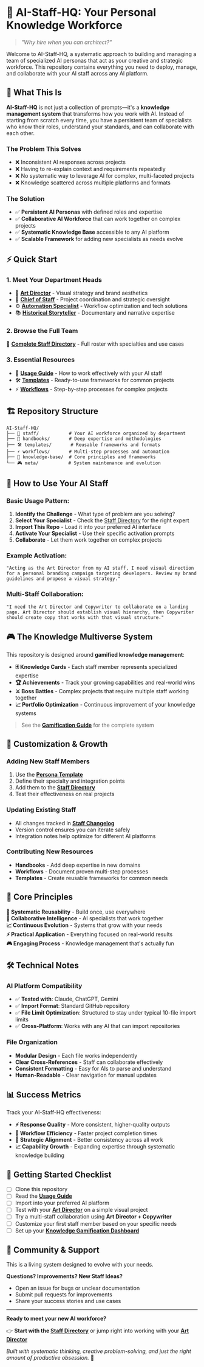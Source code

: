 # 🏢 AI-Staff-HQ: Your Personal Knowledge Workforce

> *"Why hire when you can architect?"*

Welcome to AI-Staff-HQ, a systematic approach to building and managing a team of specialized AI personas that act as your creative and strategic workforce. This repository contains everything you need to deploy, manage, and collaborate with your AI staff across any AI platform.

## 🚀 What This Is

**AI-Staff-HQ** is not just a collection of prompts—it's a **knowledge management system** that transforms how you work with AI. Instead of starting from scratch every time, you have a persistent team of specialists who know their roles, understand your standards, and can collaborate with each other.

### The Problem This Solves
- ❌ Inconsistent AI responses across projects
- ❌ Having to re-explain context and requirements repeatedly  
- ❌ No systematic way to leverage AI for complex, multi-faceted projects
- ❌ Knowledge scattered across multiple platforms and formats

### The Solution
- ✅ **Persistent AI Personas** with defined roles and expertise
- ✅ **Collaborative AI Workforce** that can work together on complex projects
- ✅ **Systematic Knowledge Base** accessible to any AI platform
- ✅ **Scalable Framework** for adding new specialists as needs evolve

## ⚡ Quick Start

### 1. **Meet Your Department Heads**
- 🎨 **[Art Director](staff/creative/art-director.md)** - Visual strategy and brand aesthetics
- 📝 **[Chief of Staff](staff/strategy/chief-of-staff.md)** - Project coordination and strategic oversight  
- ⚙️ **[Automation Specialist](staff/technical/automation-specialist.md)** - Workflow optimization and tech solutions
- 📚 **[Historical Storyteller](staff/specialized/historical-storyteller.md)** - Documentary and narrative expertise

### 2. **Browse the Full Team**
👥 **[Complete Staff Directory](STAFF-DIRECTORY.md)** - Full roster with specialties and use cases

### 3. **Essential Resources**
- 📖 **[Usage Guide](USAGE-GUIDE.md)** - How to work effectively with your AI staff
- 🛠️ **[Templates](templates/)** - Ready-to-use frameworks for common projects
- ⚡ **[Workflows](workflows/)** - Step-by-step processes for complex projects

## 🏗️ Repository Structure

```
AI-Staff-HQ/
├── 👥 staff/           # Your AI workforce organized by department
├── 📖 handbooks/       # Deep expertise and methodologies  
├── 🛠️ templates/       # Reusable frameworks and formats
├── ⚡ workflows/       # Multi-step processes and automation
├── 🧠 knowledge-base/  # Core principles and frameworks
└── 🎮 meta/           # System maintenance and evolution
```

## 🎯 How to Use Your AI Staff

### **Basic Usage Pattern:**
1. **Identify the Challenge** - What type of problem are you solving?
2. **Select Your Specialist** - Check the [Staff Directory](STAFF-DIRECTORY.md) for the right expert
3. **Import This Repo** - Load it into your preferred AI interface
4. **Activate Your Specialist** - Use their specific activation prompts
5. **Collaborate** - Let them work together on complex projects

### **Example Activation:**
```
"Acting as the Art Director from my AI staff, I need visual direction for a personal branding campaign targeting developers. Review my brand guidelines and propose a visual strategy."
```

### **Multi-Staff Collaboration:**
```
"I need the Art Director and Copywriter to collaborate on a landing page. Art Director should establish visual hierarchy, then Copywriter should create copy that works with that visual structure."
```

## 🎮 The Knowledge Multiverse System

This repository is designed around **gamified knowledge management**:

- **🃏 Knowledge Cards** - Each staff member represents specialized expertise
- **🏆 Achievements** - Track your growing capabilities and real-world wins  
- **⚔️ Boss Battles** - Complex projects that require multiple staff working together
- **📈 Portfolio Optimization** - Continuous improvement of your knowledge systems

> See the **[Gamification Guide](meta/GAMIFICATION-GUIDE.md)** for the complete system

## 🔧 Customization & Growth

### **Adding New Staff Members**
1. Use the **[Persona Template](templates/persona/new-staff-member-template.md)**
2. Define their specialty and integration points
3. Add them to the **[Staff Directory](STAFF-DIRECTORY.md)**
4. Test their effectiveness on real projects

### **Updating Existing Staff**
- All changes tracked in **[Staff Changelog](meta/STAFF-CHANGELOG.md)**
- Version control ensures you can iterate safely
- Integration notes help optimize for different AI platforms

### **Contributing New Resources**
- **Handbooks** - Add deep expertise in new domains
- **Workflows** - Document proven multi-step processes  
- **Templates** - Create reusable frameworks for common needs

## 🎯 Core Principles

**🔄 Systematic Reusability** - Build once, use everywhere  
**🤝 Collaborative Intelligence** - AI specialists that work together  
**📈 Continuous Evolution** - Systems that grow with your needs  
**⚡ Practical Application** - Everything focused on real-world results  
**🎮 Engaging Process** - Knowledge management that's actually fun

## 🛠️ Technical Notes

### **AI Platform Compatibility**
- ✅ **Tested with**: Claude, ChatGPT, Gemini
- ✅ **Import Format**: Standard GitHub repository
- ✅ **File Limit Optimization**: Structured to stay under typical 10-file import limits
- ✅ **Cross-Platform**: Works with any AI that can import repositories

### **File Organization**
- **Modular Design** - Each file works independently
- **Clear Cross-References** - Staff can collaborate effectively
- **Consistent Formatting** - Easy for AIs to parse and understand
- **Human-Readable** - Clear navigation for manual updates

## 📊 Success Metrics

Track your AI-Staff-HQ effectiveness:
- **⚡ Response Quality** - More consistent, higher-quality outputs
- **🔄 Workflow Efficiency** - Faster project completion times  
- **🎯 Strategic Alignment** - Better consistency across all work
- **📈 Capability Growth** - Expanding expertise through systematic knowledge building

## 🚀 Getting Started Checklist

- [ ] Clone this repository
- [ ] Read the **[Usage Guide](USAGE-GUIDE.md)**
- [ ] Import into your preferred AI platform  
- [ ] Test with your **[Art Director](staff/creative/art-director.md)** on a simple visual project
- [ ] Try a multi-staff collaboration using **Art Director + Copywriter**
- [ ] Customize your first staff member based on your specific needs
- [ ] Set up your **[Knowledge Gamification Dashboard](meta/GAMIFICATION-GUIDE.md)**

## 🤝 Community & Support

This is a living system designed to evolve with your needs. 

**Questions? Improvements? New Staff Ideas?**
- Open an issue for bugs or unclear documentation
- Submit pull requests for improvements
- Share your success stories and use cases

---

**Ready to meet your new AI workforce?** 

👉 **Start with the [Staff Directory](STAFF-DIRECTORY.md)** or jump right into working with your **[Art Director](staff/creative/art-director.md)**

*Built with systematic thinking, creative problem-solving, and just the right amount of productive obsession.* 🎯
